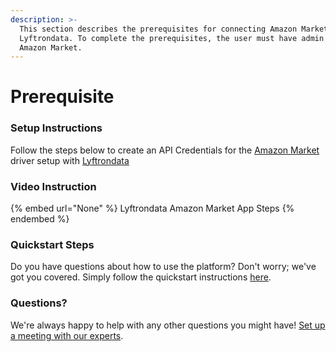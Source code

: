 ```yaml
---
description: >-
  This section describes the prerequisites for connecting Amazon Market to
  Lyftrondata. To complete the prerequisites, the user must have admin access to
  Amazon Market.
---
```


# Prerequisite

<mark style="color:blue;"></mark>

### Setup Instructions

Follow the steps below to create an API Credentials for the [Amazon Market](None) driver setup with [Lyftrondata](https://www.lyftrondata.com)

### Video Instruction

{% embed url="None" %}
Lyftrondata Amazon Market App Steps
{% endembed %}

### Quickstart Steps

Do you have questions about how to use the platform? Don't worry; we've got you covered. Simply follow the quickstart instructions [here](README.md).

### Questions? <a href="#questions" id="questions"></a>

We're always happy to help with any other questions you might have! [Set up a meeting with our experts](https://www.lyftrondata.com/book-a-meeting/).

